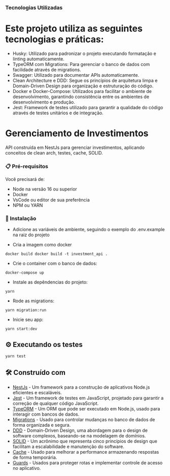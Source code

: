 ### Tecnologias Utilizadas
# Este projeto utiliza as seguintes tecnologias e práticas:

- Husky: Utilizado para padronizar o projeto executando formatação e linting automaticamente.
- TypeORM com Migrations: Para gerenciar o banco de dados com facilidade através de migrations.
- Swagger: Utilizado para documentar APIs automaticamente.
- Clean Architecture e DDD: Segue os princípios de arquitetura limpa e Domain-Driven Design para organização e estruturação do código.
- Docker e Docker-Compose: Utilizados para facilitar o ambiente de desenvolvimento, garantindo consistência entre os ambientes de desenvolvimento e produção.
- Jest: Framework de testes utilizado para garantir a qualidade do código através de testes unitários e de integração.







# Gerenciamento de Investimentos
API construída em NestJs para gerenciar investimentos, aplicando conceitos de clean arch, testes, cache, SOLID.


### 📋 Pré-requisitos

Você precisará de:

- Node na versão 16 ou superior
- Docker
- VsCode ou editor de sua preferência
- NPM ou YARN

### 🔧 Instalação

- Adicione as variáveis de ambiente, seguindo o exemplo do .env.example na raiz do projeto

- Cria a imagem como docker 

```
docker build docker build -t investment_api . 
```

- Crie o container com o banco de dados:

```
docker-compose up
```

- Instale as depêndencias do projeto:

```
yarn
```

- Rode as migrations:

```
yarn migration:run
```

- Inicie seu app:

```
yarn start:dev
```


## ⚙️ Executando os testes

```
yarn test
```

## 🛠️ Construído com

* [NestJs](https://nestjs.com/) - Um framework para a construção de aplicativos Node.js eficientes e escaláveis.
* [Jest](https://jestjs.io/) - Um framework de testes em JavaScript, projetado para garantir a correção de qualquer código JavaScript.
* [TypeORM](https://typeorm.io/) - Um ORM que pode ser executado em Node.js, usado para interagir com bancos de dados.
* [Migrations](https://typeorm.io/#/migrations) - Usado para controlar mudanças no banco de dados de forma organizada e segura.
* [DDD](https://martinfowler.com/bliki/DomainDrivenDesign.html) - Domain-Driven Design, uma abordagem para o design de software complexos, baseando-se na modelagem de domínios.
* [SOLID](https://en.wikipedia.org/wiki/SOLID) - Um acrônimo que representa cinco princípios de design que facilitam a escalabilidade e manutenção do software.
* [Cache](https://docs.nestjs.com/techniques/caching) - Usado para melhorar a performance armazenando respostas de forma temporária.
* [Guards](https://docs.nestjs.com/guards) - Usados para proteger rotas e implementar controle de acesso no aplicativo.
